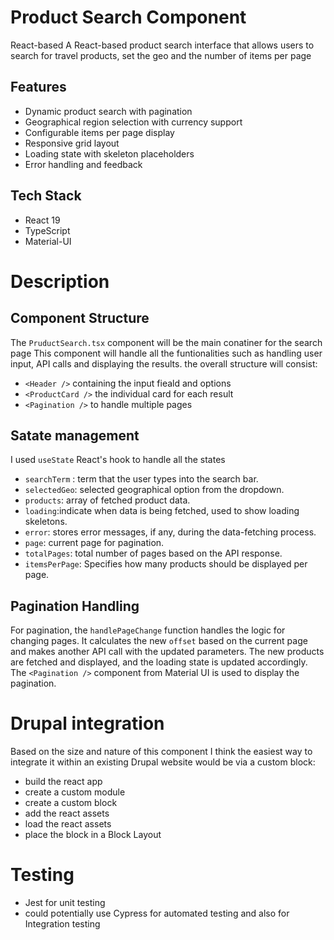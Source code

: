 # Product Search Component

React-based A React-based product search interface that allows users to search for travel products, set the geo and the number of items per page

## Features

- Dynamic product search with pagination
- Geographical region selection with currency support
- Configurable items per page display
- Responsive grid layout
- Loading state with skeleton placeholders
- Error handling and feedback

## Tech Stack

- React 19
- TypeScript
- Material-UI

# Description

## Component Structure

The `PruductSearch.tsx` component will be the main conatiner for the search page This component will handle all the funtionalities such as handling user input, API calls and displaying the results.  the overall structure will consist:

- `<Header />` containing the input fieald and options
- `<ProductCard />` the individual card for each result
- `<Pagination />` to handle multiple pages

## Satate management 

I used `useState` React's hook to handle all the states

- `searchTerm` : term that the user types into the search bar.
- `selectedGeo`: selected geographical option from the dropdown.
- `products`:  array of fetched product data.
- `loading`:indicate when data is being fetched, used to show loading skeletons.
- `error`: stores error messages, if any, during the data-fetching process.
- `page`: current page for pagination.
- `totalPages`: total number of pages based on the API response.
- `itemsPerPage`: Specifies how many products should be displayed per page.

## Pagination Handling 

For pagination, the `handlePageChange` function handles the logic for changing pages. It calculates the new `offset` based on the current page and makes another API call with the updated parameters. The new products are fetched and displayed, and the loading state is updated accordingly. The `<Pagination />` component from Material UI is used to display the pagination.

# Drupal integration

Based on the size and nature of this component I think the easiest way to integrate it within an existing Drupal website would be via a custom block:

- build the react app
- create a custom module
- create a custom block
- add the react assets
- load the react assets
- place the block in a Block Layout

# Testing

- Jest for unit testing 
- could potentially use Cypress for automated testing and also for Integration testing
